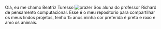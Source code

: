Olá, eu me chamo Beatriz Turesso
![prazer](https://i.pinimg.com/originals/36/08/e0/3608e05c00a7430ff25d2bfcaa4e42b1.gif)
Sou aluna do professor Richard de pensamento computacional. Esse é o meu repositorio para compartilhar os meus lindos projetos, tenho 15 anos minha cor preferida é preto e roxo e amo os animais.
